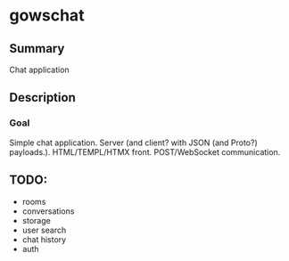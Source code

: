 # gowschat



## Summary
Chat application
## Description
### Goal
Simple chat application.
Server (and client? with JSON (and Proto?) payloads.).
HTML/TEMPL/HTMX front.
POST/WebSocket communication.

## TODO:
- rooms
- conversations
- storage
- user search
- chat history
- auth
